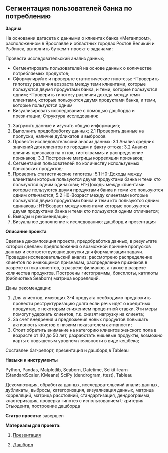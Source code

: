 ## Сегментация пользователей банка по потреблению


**Задача** 


На основании датасета с данными о клиентах банка «Метанпром», расположенном в Ярославле и областных городах Ростов Великий и Рыбинск, выполнить буткемп-проект с задачами:

  Провести исследовательский анализ данных;
- Сегментировать пользователей на основе данных о количестве потребляемых продуктов;
- Сформулируйте и проверьте статистические гипотезы:
-Проверить гипотезу различия возраста между теми клиентами, которые пользуются двумя продуктами банка, и теми, которые
пользуются одним;
-Проверить гипотезу различия дохода между теми клиентами, которые пользуются двумя продуктами банка, и теми, которые
пользуются одним
- Визуализировать исследование с помощью дашборда и презинтации;
 Структура исследования:
1) Загрузить данные и изучить общую информацию;
2) Выполнить предобработку данных;
2.1 Проверить данные на пропуски, наличие дубликатов и выбросов
3) Провести исследовательский анализ данных:
3.1 Анализ средних значений для клиентов по городам и факту оттока;
3.2 Анализ влияния признаков на отток, гистограммы и распределение признаков;
3.3 Построение матрицы корреляции признаков;
4) Сегментация пользователей по количеству используемых банковских продуктов;
5) Проверить статистические гипотезы:
5.1 Н0-Доходы между клиентами которые пользуются двумя продуктами банка и теми кто пользуются одним одинаковы;
Н1-Доходы между клиентами которые пользуются двумя продуктами банка и теми кто пользуются одним отличаются;
5.2 Н0-Возраст между клиентами которые пользуются двумя продуктами банка и теми кто пользуются одним одинаковы;
Н1-Возраст между клиентами которые пользуются двумя продуктами банка и теми кто пользуются одним отличается;
6) Выводы и рекомендации;
7) Визуальное дополнение к исследованию: дашборд и презентация

 **Описание проекта**


Сделана декомпозиция проекта, предобработка данных, в результате которой сделаны предположения о возможной причине пропусков данных и соответствующие допуски для формализации задачи. Проведен  исследовательский анализ: рассмотрено распределение клиентов по имеющимся признакам, распределение признаков в разрезе оттока клиентов, в разрезе филиалов, а также в разрезе количества продуктов. Построены гистограммы, боксплоты, катплоты (библиотека Seaborn) матрица корреляций. 

Даны рекомендации: 


1) Для клиентов, имеющих 3-4 продукта необходимо предложить провести реструктуризацию долга если речь идет о кредитных продуктах, с некоторым снижением процентной ставки. Эти меры помогут удержать клиентов, т.к. снизят нагрузку на клиента;
2) За счет внедрения и предложения новых продуктов повышать активность клиетов с низким показателем активности;
3) Стоит обратить внимание на категорию клиентов женского пола в возрасте от 40 до 50 лет, разработать нишевые продукты, возможно карты с повышеным уровнем лояльности в виде кешбека;

Составлен баг-репорт, презентация и дашборд в Tableau

 
**Навыки и инструменты**  


Python, Pandas, Matplotlib, Seaborn, Datetime, Scikit-learn  (StandardScaler, KMeans) SciPy (dendrogram, ttest), Tableau


Декомпозиция, обработка данных, исследовательский анализ данных,  дубликаты, выбросы, категоризация, визуализация данных, матрица корреляций, матрица расстояний, стандартизация, дендрограмма, кластеризация, проверка гипотез с использованием t-критерия Стьюдента, построение дашборда


**Статус проекта:** завершен


**Материалы для проекта:**


1. [Презентация](https://disk.yandex.ru/i/-704hl2L1iRHRw)


2. [Дашборд](https://public.tableau.com/app/profile/valery.gondusov/viz/_16868992265420/Dashboard1)
